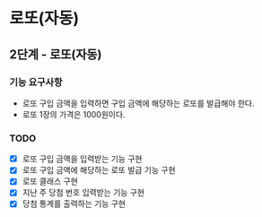 # 로또(자동)

## 2단계 - 로또(자동)

### 기능 요구사항

- 로또 구입 금액을 입력하면 구입 금액에 해당하는 로또를 발급해야 한다.
- 로또 1장의 가격은 1000원이다.

### TODO

- [x] 로또 구입 금액을 입력받는 기능 구현
- [x] 로또 구입 금액에 해당하는 로또 발급 기능 구현
- [x] 로또 클래스 구현
- [x] 지난 주 당첨 번호 입력받는 기능 구현
- [x] 당첨 통계를 출력하는 기능 구현
